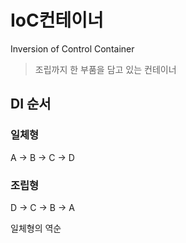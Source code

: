 # IoC컨테이너

Inversion of Control Container

> 조립까지 한 부품을 담고 있는 컨테이너

## DI 순서

### 일체형

A -> B -> C -> D

### 조립형

D -> C -> B -> A

일체형의 역순

